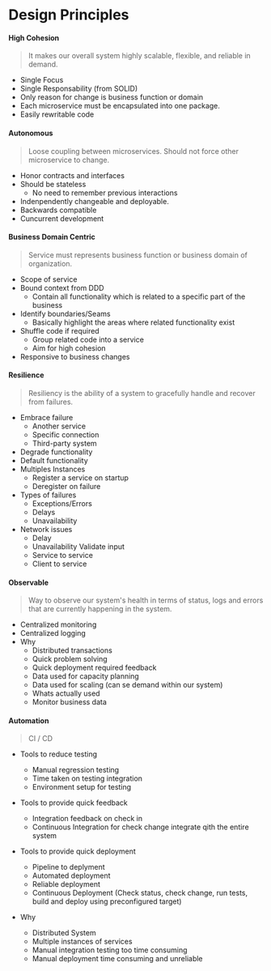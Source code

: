 # Design Principles

#### High Cohesion
> It makes our overall system highly scalable, flexible, and reliable in demand.

- Single Focus
- Single Responsability (from SOLID)
- Only reason for change is business function or domain
- Each microservice must be encapsulated into one package. 
- Easily rewritable code

#### Autonomous
> Loose coupling between microservices. Should not force other microservice to change.

- Honor contracts and interfaces
- Should be stateless
  + No need to remember previous interactions
- Indenpendently changeable and deployable.
- Backwards compatible
- Cuncurrent development


#### Business Domain Centric
> Service must represents business function or business domain of organization.

- Scope of service
- Bound context from DDD
  + Contain all functionality which is related to a specific part of the business
- Identify boundaries/Seams
  + Basically highlight the areas where related functionality exist
- Shuffle code if required
  + Group related code into a service
  +  Aim for high cohesion
- Responsive to business changes


#### Resilience
> Resiliency is the ability of a system to gracefully handle and recover from failures.

- Embrace failure
  + Another service
  + Specific connection
  + Third-party system
- Degrade functionality
- Default functionality
- Multiples Instances
  + Register a service on startup
  + Deregister on failure
- Types of failures
  + Exceptions/Errors
  + Delays
  + Unavailability
- Network issues
  + Delay
  + Unavailability
Validate input
  + Service to service
  + Client to service


#### Observable
> Way to observe our system's health in terms of status, logs and errors that are currently happening in the system.

- Centralized monitoring
- Centralized logging
- Why
  + Distributed transactions
  + Quick problem solving
  + Quick deployment required feedback
  + Data used for capacity planning
  + Data used for scaling (can se demand within our system)
  + Whats actually used
  + Monitor business data


#### Automation
> CI / CD

- Tools to reduce testing
  + Manual regression testing 
  + Time taken on testing integration
  + Environment setup for testing

- Tools to provide quick feedback
  + Integration feedback on check in
  + Continuous Integration for check change integrate qith the entire system

- Tools to provide quick deployment
  + Pipeline to deplyment
  + Automated deployment
  + Reliable deployment
  + Continuous Deployment (Check status, check change, run tests, build and deploy using preconfigured target)

- Why
  + Distributed System
  + Multiple instances of services
  + Manual integration testing too time consuming
  + Manual deployment time consuming and unreliable